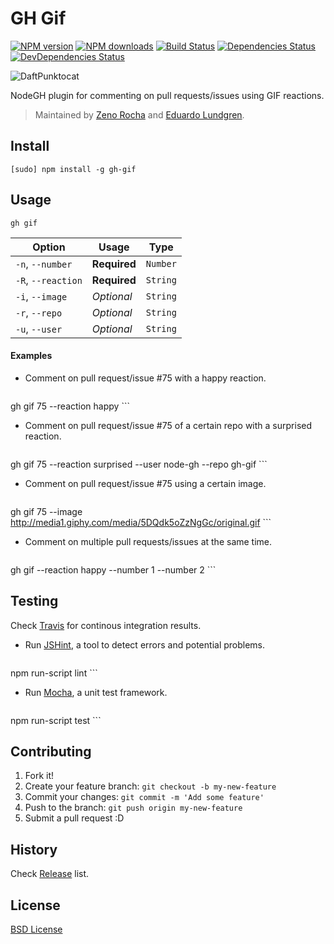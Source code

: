 # GH Gif

[![NPM version](http://img.shields.io/npm/v/gh-gif.svg?style=flat)](http://npmjs.org/gh-gif)
[![NPM downloads](http://img.shields.io/npm/dm/gh-gif.svg?style=flat)](http://npmjs.org/gh-gif)
[![Build Status](http://img.shields.io/travis/node-gh/gh-gif/master.svg?style=flat)](https://travis-ci.org/node-gh/gh-gif)
[![Dependencies Status](http://img.shields.io/david/node-gh/gh-gif.svg?style=flat)](https://david-dm.org/node-gh/gh-gif)
[![DevDependencies Status](http://img.shields.io/david/dev/node-gh/gh-gif.svg?style=flat)](https://david-dm.org/node-gh/gh-gif#info=devDependencies)

![DaftPunktocat](https://cloud.githubusercontent.com/assets/398893/3528215/09d7c124-078d-11e4-8ed7-683d3a0936f6.gif)

NodeGH plugin for commenting on pull requests/issues using GIF reactions.

> Maintained by [Zeno Rocha](https://github.com/zenorocha) and [Eduardo Lundgren](https://github.com/eduardolundgren).

## Install

```
[sudo] npm install -g gh-gif
```

## Usage

```
gh gif
```

Option             | Usage        | Type
---                | ---          | ---
`-n`, `--number`   | **Required** | `Number`
`-R`, `--reaction` | **Required** | `String`
`-i`, `--image`    | *Optional*   | `String`
`-r`, `--repo`     | *Optional*   | `String`
`-u`, `--user`     | *Optional*   | `String`

#### Examples

* Comment on pull request/issue #75 with a happy reaction.

    ```
gh gif 75 --reaction happy
    ```

* Comment on pull request/issue #75 of a certain repo with a surprised reaction.

    ```
gh gif 75 --reaction surprised --user node-gh --repo gh-gif
    ```

* Comment on pull request/issue #75 using a certain image.

    ```
gh gif 75 --image http://media1.giphy.com/media/5DQdk5oZzNgGc/original.gif
    ```

* Comment on multiple pull requests/issues at the same time.

	```
gh gif --reaction happy --number 1 --number 2
	```

## Testing

Check [Travis](https://travis-ci.org/node-gh/gh-gif) for continous integration results.

* Run [JSHint](http://www.jshint.com/), a tool to detect errors and potential problems.

    ```
npm run-script lint
    ```

* Run [Mocha](http://visionmedia.github.io/mocha/), a unit test framework.

    ```
npm run-script test
    ```

## Contributing

1. Fork it!
2. Create your feature branch: `git checkout -b my-new-feature`
3. Commit your changes: `git commit -m 'Add some feature'`
4. Push to the branch: `git push origin my-new-feature`
5. Submit a pull request :D

## History

Check [Release](https://github.com/node-gh/gh-gif/releases) list.

## License

[BSD License](https://github.com/node-gh/gh/blob/master/LICENSE.md)
